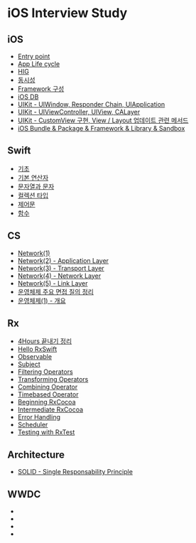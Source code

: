 # iOS Interview Study

## iOS
- [Entry point](https://github.com/simoniful/iOSRecording/issues/1)
- [App Life cycle](https://github.com/simoniful/iOSRecording/issues/2)
- [HIG](https://github.com/simoniful/iOSRecording/issues/3)
- [동시성](https://github.com/simoniful/iOSRecording/issues/4)
- [Framework 구성](https://github.com/simoniful/iOSRecording/issues/5)
- [iOS DB](https://github.com/simoniful/iOSRecording/issues/6)
- [UIKit - UIWindow, Responder Chain, UIApplication](https://github.com/simoniful/iOSRecording/issues/7)
- [UIKit - UIViewController, UIView, CALayer](https://github.com/simoniful/iOSRecording/issues/8)
- [UIKit - CustomView 구현, View / Layout 업데이트 관련 메서드](https://github.com/simoniful/iOSRecording/issues/9)
- [iOS Bundle & Package & Framework & Library & Sandbox](https://github.com/simoniful/iOSRecording/issues/10)

## Swift
- [기초](https://github.com/simoniful/iOS_Recording/issues/35)
- [기본 연산자](https://github.com/simoniful/iOS_Recording/issues/37)
- [문자열과 문자](https://github.com/simoniful/iOS_Recording/issues/38)
- [컬렉션 타입](https://github.com/simoniful/iOS_Recording/issues/39)
- [제어문](https://github.com/simoniful/iOS_Recording/issues/40)
- [함수](https://github.com/simoniful/iOS_Recording/issues/41)

## CS
- [Network(1)](https://github.com/simoniful/iOSRecording/issues/11)
- [Network(2) - Application Layer](https://github.com/simoniful/iOSRecording/issues/12)
- [Network(3) - Transport Layer](https://github.com/simoniful/iOSRecording/issues/13)
- [Network(4) - Network Layer](https://github.com/simoniful/iOSRecording/issues/14)
- [Network(5) - Link Layer](https://github.com/simoniful/iOSRecording/issues/20)
- [운영체제 주요 면접 질의 정리](https://github.com/simoniful/iOS_Recording/issues/27)
- [운영체제(1) - 개요](https://github.com/simoniful/iOS_Recording/issues/25)

## Rx
- [4Hours 끝내기 정리](https://github.com/simoniful/iOS_Recording/issues/15)
- [Hello RxSwift](https://github.com/simoniful/iOS_Recording/issues/16) 
- [Observable](https://github.com/simoniful/iOS_Recording/issues/17) 
- [Subject](https://github.com/simoniful/iOS_Recording/issues/18) 
- [Filtering Operators](https://github.com/simoniful/iOS_Recording/issues/19)
- [Transforming Operators](https://github.com/simoniful/iOS_Recording/issues/21)
- [Combining Operator](https://github.com/simoniful/iOS_Recording/issues/22)
- [Timebased Operator](https://github.com/simoniful/iOS_Recording/issues/23)
- [Beginning RxCocoa](https://github.com/simoniful/iOS_Recording/issues/24)
- [Intermediate RxCocoa](https://github.com/simoniful/iOS_Recording/issues/28)
- [Error Handling](https://github.com/simoniful/iOS_Recording/issues/29)
- [Scheduler](https://github.com/simoniful/iOS_Recording/issues/31)
- [Testing with RxTest](https://github.com/simoniful/iOS_Recording/issues/33)

## Architecture
- [SOLID - Single Responsability Principle](https://github.com/simoniful/iOS_Recording/issues/36)

## WWDC
- []()
- []()
- []()
- []()
